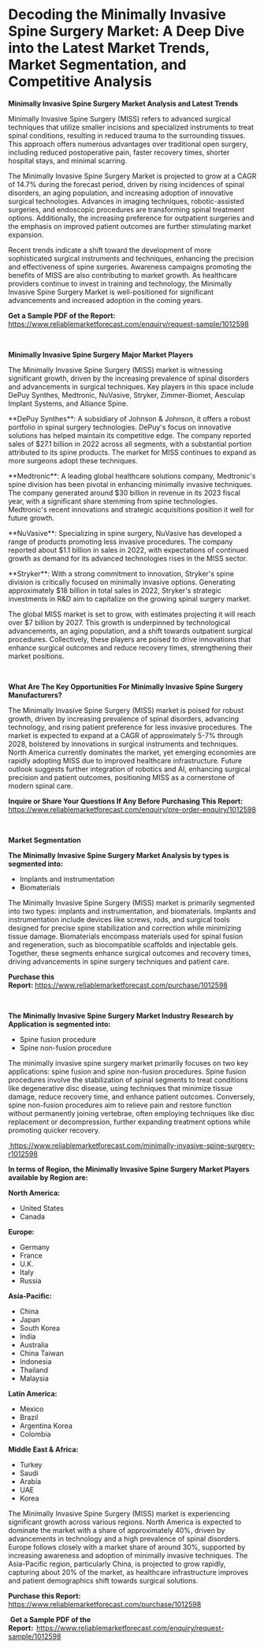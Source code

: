 <p><h1>Decoding the Minimally Invasive Spine Surgery Market: A Deep Dive into the Latest Market Trends, Market Segmentation, and Competitive Analysis</h1></p><p><strong>Minimally Invasive Spine Surgery Market Analysis and Latest Trends</strong></p>
<p><p>Minimally Invasive Spine Surgery (MISS) refers to advanced surgical techniques that utilize smaller incisions and specialized instruments to treat spinal conditions, resulting in reduced trauma to the surrounding tissues. This approach offers numerous advantages over traditional open surgery, including reduced postoperative pain, faster recovery times, shorter hospital stays, and minimal scarring. </p><p>The Minimally Invasive Spine Surgery Market is projected to grow at a CAGR of 14.7% during the forecast period, driven by rising incidences of spinal disorders, an aging population, and increasing adoption of innovative surgical technologies. Advances in imaging techniques, robotic-assisted surgeries, and endoscopic procedures are transforming spinal treatment options. Additionally, the increasing preference for outpatient surgeries and the emphasis on improved patient outcomes are further stimulating market expansion. </p><p>Recent trends indicate a shift toward the development of more sophisticated surgical instruments and techniques, enhancing the precision and effectiveness of spine surgeries. Awareness campaigns promoting the benefits of MISS are also contributing to market growth. As healthcare providers continue to invest in training and technology, the Minimally Invasive Spine Surgery Market is well-positioned for significant advancements and increased adoption in the coming years.</p></p>
<p><strong>Get a Sample PDF of the Report:&nbsp;</strong> <a href="https://www.reliablemarketforecast.com/enquiry/request-sample/1012598?utm_campaign=3223&utm_medium=2&utm_source=Github&utm_content=ia&utm_term=17042025&utm_id=minimally-invasive-spine-surgery">https://www.reliablemarketforecast.com/enquiry/request-sample/1012598</a></p>
<p>&nbsp;</p>
<p><strong>Minimally Invasive Spine Surgery Major Market Players</strong></p>
<p><p>The Minimally Invasive Spine Surgery (MISS) market is witnessing significant growth, driven by the increasing prevalence of spinal disorders and advancements in surgical techniques. Key players in this space include DePuy Synthes, Medtronic, NuVasive, Stryker, Zimmer-Biomet, Aesculap Implant Systems, and Alliance Spine.</p><p>**DePuy Synthes**: A subsidiary of Johnson & Johnson, it offers a robust portfolio in spinal surgery technologies. DePuy's focus on innovative solutions has helped maintain its competitive edge. The company reported sales of $27.1 billion in 2022 across all segments, with a substantial portion attributed to its spine products. The market for MISS continues to expand as more surgeons adopt these techniques.</p><p>**Medtronic**: A leading global healthcare solutions company, Medtronic's spine division has been pivotal in enhancing minimally invasive techniques. The company generated around $30 billion in revenue in its 2023 fiscal year, with a significant share stemming from spine technologies. Medtronic's recent innovations and strategic acquisitions position it well for future growth.</p><p>**NuVasive**: Specializing in spine surgery, NuVasive has developed a range of products promoting less invasive procedures. The company reported about $1.1 billion in sales in 2022, with expectations of continued growth as demand for its advanced technologies rises in the MISS sector.</p><p>**Stryker**: With a strong commitment to innovation, Stryker's spine division is critically focused on minimally invasive options. Generating approximately $18 billion in total sales in 2022, Stryker's strategic investments in R&D aim to capitalize on the growing spinal surgery market.</p><p>The global MISS market is set to grow, with estimates projecting it will reach over $7 billion by 2027. This growth is underpinned by technological advancements, an aging population, and a shift towards outpatient surgical procedures. Collectively, these players are poised to drive innovations that enhance surgical outcomes and reduce recovery times, strengthening their market positions.</p></p>
<p>&nbsp;</p>
<p><strong>What Are The Key Opportunities For Minimally Invasive Spine Surgery Manufacturers?</strong></p>
<p><p>The Minimally Invasive Spine Surgery (MISS) market is poised for robust growth, driven by increasing prevalence of spinal disorders, advancing technology, and rising patient preference for less invasive procedures. The market is expected to expand at a CAGR of approximately 5-7% through 2028, bolstered by innovations in surgical instruments and techniques. North America currently dominates the market, yet emerging economies are rapidly adopting MISS due to improved healthcare infrastructure. Future outlook suggests further integration of robotics and AI, enhancing surgical precision and patient outcomes, positioning MISS as a cornerstone of modern spinal care.</p></p>
<p><strong>Inquire or Share Your Questions If Any Before Purchasing This Report:</strong> <a href="https://www.reliablemarketforecast.com/enquiry/pre-order-enquiry/1012598?utm_campaign=3223&utm_medium=2&utm_source=Github&utm_content=ia&utm_term=17042025&utm_id=minimally-invasive-spine-surgery">https://www.reliablemarketforecast.com/enquiry/pre-order-enquiry/1012598</a></p>
<p>&nbsp;</p>
<p><strong>Market Segmentation</strong></p>
<p><strong>The Minimally Invasive Spine Surgery Market Analysis by types is segmented into:</strong></p>
<p><ul><li>Implants and instrumentation</li><li>Biomaterials</li></ul></p>
<p><p>The Minimally Invasive Spine Surgery (MISS) market is primarily segmented into two types: implants and instrumentation, and biomaterials. Implants and instrumentation include devices like screws, rods, and surgical tools designed for precise spine stabilization and correction while minimizing tissue damage. Biomaterials encompass materials used for spinal fusion and regeneration, such as biocompatible scaffolds and injectable gels. Together, these segments enhance surgical outcomes and recovery times, driving advancements in spine surgery techniques and patient care.</p></p>
<p><strong>Purchase this Report:&nbsp;</strong><a href="https://www.reliablemarketforecast.com/purchase/1012598?utm_campaign=3223&utm_medium=2&utm_source=Github&utm_content=ia&utm_term=17042025&utm_id=minimally-invasive-spine-surgery">https://www.reliablemarketforecast.com/purchase/1012598</a></p>
<p>&nbsp;</p>
<p><strong>The Minimally Invasive Spine Surgery Market Industry Research by Application is segmented into:</strong></p>
<p><ul><li>Spine fusion procedure</li><li>Spine non-fusion procedure</li></ul></p>
<p><p>The minimally invasive spine surgery market primarily focuses on two key applications: spine fusion and spine non-fusion procedures. Spine fusion procedures involve the stabilization of spinal segments to treat conditions like degenerative disc disease, using techniques that minimize tissue damage, reduce recovery time, and enhance patient outcomes. Conversely, spine non-fusion procedures aim to relieve pain and restore function without permanently joining vertebrae, often employing techniques like disc replacement or decompression, further expanding treatment options while promoting quicker recovery.</p></p>
<p><a href="https://www.reliablemarketforecast.com/minimally-invasive-spine-surgery-r1012598?utm_campaign=3223&utm_medium=2&utm_source=Github&utm_content=ia&utm_term=17042025&utm_id=minimally-invasive-spine-surgery">&nbsp;https://www.reliablemarketforecast.com/minimally-invasive-spine-surgery-r1012598</a></p>
<p><strong>In terms of Region, the Minimally Invasive Spine Surgery Market Players available by Region are:</strong></p>
<p>
    <p> <strong> North America: </strong>
        <ul>
            <li>United States</li>
            <li>Canada</li>
        </ul>
        </p> 
    <p> <strong> Europe: </strong>
        <ul>
            <li>Germany</li>
            <li>France</li>
            <li>U.K.</li>
            <li>Italy</li>
            <li>Russia</li>
        </ul>
        </p> 
    <p> <strong> Asia-Pacific: </strong>
        <ul>
            <li>China</li>
            <li>Japan</li>
            <li>South Korea</li>
            <li>India</li>
            <li>Australia</li>
            <li>China Taiwan</li>
            <li>Indonesia</li>
            <li>Thailand</li>
            <li>Malaysia</li>
        </ul>
        </p> 
    <p> <strong> Latin America: </strong>
        <ul>
            <li>Mexico</li>
            <li>Brazil</li>
            <li>Argentina Korea</li>
            <li>Colombia</li>
        </ul>
        </p> 
    <p> <strong> Middle East & Africa: </strong>
        <ul>
            <li>Turkey</li>
            <li>Saudi</li>
            <li>Arabia</li>
            <li>UAE</li>
            <li>Korea</li>
        </ul>
    </p>
    </p>
<p><p>The Minimally Invasive Spine Surgery (MISS) market is experiencing significant growth across various regions. North America is expected to dominate the market with a share of approximately 40%, driven by advancements in technology and a high prevalence of spinal disorders. Europe follows closely with a market share of around 30%, supported by increasing awareness and adoption of minimally invasive techniques. The Asia-Pacific region, particularly China, is projected to grow rapidly, capturing about 20% of the market, as healthcare infrastructure improves and patient demographics shift towards surgical solutions.</p></p>
<p><strong>Purchase this Report: </strong><a href="https://www.reliablemarketforecast.com/purchase/1012598?utm_campaign=3223&utm_medium=2&utm_source=Github&utm_content=ia&utm_term=17042025&utm_id=minimally-invasive-spine-surgery">https://www.reliablemarketforecast.com/purchase/1012598</a></p>
<p>&nbsp;<strong>Get a Sample PDF of the Report:&nbsp;&nbsp;</strong><a href="https://www.reliablemarketforecast.com/enquiry/request-sample/1012598?utm_campaign=3223&utm_medium=2&utm_source=Github&utm_content=ia&utm_term=17042025&utm_id=minimally-invasive-spine-surgery">https://www.reliablemarketforecast.com/enquiry/request-sample/1012598</a></p>
<p><strong></strong></p>
<p><p></p><p></p><p></p></p>